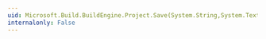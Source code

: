 ```yaml
---
uid: Microsoft.Build.BuildEngine.Project.Save(System.String,System.Text.Encoding)
internalonly: False
---
```

